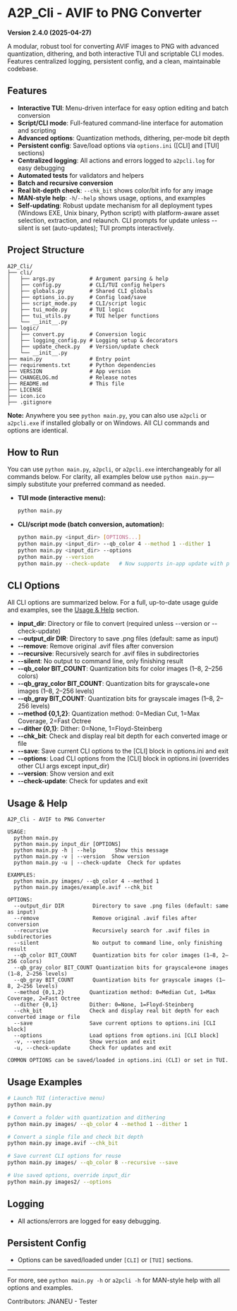 # A2P_Cli - AVIF to PNG Converter

**Version 2.4.0 (2025-04-27)**

A modular, robust tool for converting AVIF images to PNG with advanced quantization, dithering, and both interactive TUI and scriptable CLI modes. Features centralized logging, persistent config, and a clean, maintainable codebase.

## Features
- **Interactive TUI**: Menu-driven interface for easy option editing and batch conversion
- **Script/CLI mode**: Full-featured command-line interface for automation and scripting
- **Advanced options**: Quantization methods, dithering, per-mode bit depth
- **Persistent config**: Save/load options via `options.ini` ([CLI] and [TUI] sections)
- **Centralized logging**: All actions and errors logged to `a2pcli.log` for easy debugging
- **Automated tests** for validators and helpers
- **Batch and recursive conversion**
- **Real bit-depth check**: `--chk_bit` shows color/bit info for any image
- **MAN-style help**: `-h`/`--help` shows usage, options, and examples
- **Self-updating**: Robust update mechanism for all deployment types (Windows EXE, Unix binary, Python script) with platform-aware asset selection, extraction, and relaunch. CLI prompts for update unless --silent is set (auto-updates); TUI prompts interactively.

## Project Structure
```
A2P_Cli/
├── cli/
│   ├── args.py           # Argument parsing & help
│   ├── config.py         # CLI/TUI config helpers
│   ├── globals.py        # Shared CLI globals
│   ├── options_io.py     # Config load/save
│   ├── script_mode.py    # CLI/script logic
│   ├── tui_mode.py       # TUI logic
│   ├── tui_utils.py      # TUI helper functions
│   └── __init__.py
├── logic/
│   ├── convert.py        # Conversion logic
│   ├── logging_config.py # Logging setup & decorators
│   ├── update_check.py   # Version/update check
│   └── __init__.py
├── main.py               # Entry point
├── requirements.txt      # Python dependencies
├── VERSION               # App version
├── CHANGELOG.md          # Release notes
├── README.md             # This file
├── LICENSE
├── icon.ico
├── .gitignore
```

**Note:** Anywhere you see `python main.py`, you can also use `a2pcli` or `a2pcli.exe` if installed globally or on Windows. All CLI commands and options are identical.

## How to Run

You can use `python main.py`, `a2pcli`, or `a2pcli.exe` interchangeably for all commands below. For clarity, all examples below use `python main.py`—simply substitute your preferred command as needed.

- **TUI mode (interactive menu):**
  ```sh
  python main.py
  ```
- **CLI/script mode (batch conversion, automation):**
  ```sh
  python main.py <input_dir> [OPTIONS...]
  python main.py <input_dir> --qb_color 4 --method 1 --dither 1
  python main.py <input_dir> --options
  python main.py --version
  python main.py --check-update   # Now supports in-app update with prompt/auto-update
  ```

## CLI Options

All CLI options are summarized below. For a full, up-to-date usage guide and examples, see the [Usage & Help](#usage--help) section.

- **input_dir**: Directory or file to convert (required unless --version or --check-update)
- **--output_dir DIR**: Directory to save .png files (default: same as input)
- **--remove**: Remove original .avif files after conversion
- **--recursive**: Recursively search for .avif files in subdirectories
- **--silent**: No output to command line, only finishing result
- **--qb_color BIT_COUNT**: Quantization bits for color images (1–8, 2–256 colors)
- **--qb_gray_color BIT_COUNT**: Quantization bits for grayscale+one images (1–8, 2–256 levels)
- **--qb_gray BIT_COUNT**: Quantization bits for grayscale images (1–8, 2–256 levels)
- **--method {0,1,2}**: Quantization method: 0=Median Cut, 1=Max Coverage, 2=Fast Octree
- **--dither {0,1}**: Dither: 0=None, 1=Floyd-Steinberg
- **--chk_bit**: Check and display real bit depth for each converted image or file
- **--save**: Save current CLI options to the [CLI] block in options.ini and exit
- **--options**: Load CLI options from the [CLI] block in options.ini (overrides other CLI args except input_dir)
- **--version**: Show version and exit
- **--check-update**: Check for updates and exit

## Usage & Help

```
A2P_Cli - AVIF to PNG Converter

USAGE:
  python main.py
  python main.py input_dir [OPTIONS]
  python main.py -h | --help      Show this message
  python main.py -v | --version  Show version
  python main.py -u | --check-update  Check for updates

EXAMPLES:
  python main.py images/ --qb_color 4 --method 1
  python main.py images/example.avif --chk_bit

OPTIONS:
  --output_dir DIR         Directory to save .png files (default: same as input)
  --remove                 Remove original .avif files after conversion
  --recursive              Recursively search for .avif files in subdirectories
  --silent                 No output to command line, only finishing result
  --qb_color BIT_COUNT     Quantization bits for color images (1–8, 2–256 colors)
  --qb_gray_color BIT_COUNT Quantization bits for grayscale+one images (1–8, 2–256 levels)
  --qb_gray BIT_COUNT      Quantization bits for grayscale images (1–8, 2–256 levels)
  --method {0,1,2}        Quantization method: 0=Median Cut, 1=Max Coverage, 2=Fast Octree
  --dither {0,1}          Dither: 0=None, 1=Floyd-Steinberg
  --chk_bit               Check and display real bit depth for each converted image or file
  --save                  Save current options to options.ini [CLI block]
  --options               Load options from options.ini [CLI block]
  -v, --version           Show version and exit
  -u, --check-update      Check for updates and exit

COMMON OPTIONS can be saved/loaded in options.ini (CLI) or set in TUI.
```

## Usage Examples

```sh
# Launch TUI (interactive menu)
python main.py

# Convert a folder with quantization and dithering
python main.py images/ --qb_color 4 --method 1 --dither 1

# Convert a single file and check bit depth
python main.py image.avif --chk_bit

# Save current CLI options for reuse
python main.py images/ --qb_color 8 --recursive --save

# Use saved options, override input_dir
python main.py images2/ --options
```

## Logging
- All actions/errors are logged for easy debugging.

## Persistent Config
- Options can be saved/loaded under `[CLI]` or `[TUI]` sections.

---

For more, see `python main.py -h` or `a2pcli -h` for MAN-style help with all options and examples.

Contributors:
JNANEU - Tester

